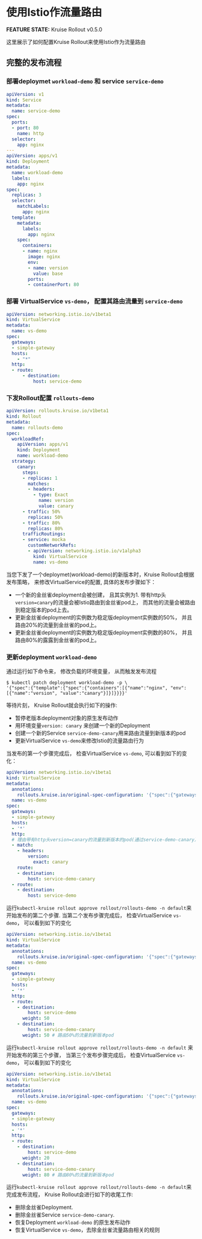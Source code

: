 # 使用Istio作流量路由

**FEATURE STATE:** Kruise Rollout v0.5.0

这里展示了如何配置Kruise Rollout来使用Istio作为流量路由

## 完整的发布流程
### 部署deploymet `workload-demo` 和 service `service-demo`
```yaml
apiVersion: v1
kind: Service
metadata:
  name: service-demo
spec:
  ports:
  - port: 80
    name: http
  selector:
    app: nginx
---
apiVersion: apps/v1
kind: Deployment
metadata:
  name: workload-demo
  labels:
    app: nginx
spec:
  replicas: 3
  selector:
    matchLabels:
      app: nginx
  template:
    metadata:
      labels:
        app: nginx
    spec:
      containers:
      - name: nginx
        image: nginx
        env:
        - name: version
          value: base
        ports:
        - containerPort: 80
```
### 部署 VirtualService `vs-demo`， 配置其路由流量到 `service-demo`
```yaml
apiVersion: networking.istio.io/v1beta1
kind: VirtualService
metadata:
  name: vs-demo
spec:
  gateways:
  - simple-gateway
  hosts:
    - "*"
  http:
  - route:
      - destination:
          host: service-demo
```
### 下发Rollout配置 `rollouts-demo`
```yaml
apiVersion: rollouts.kruise.io/v1beta1
kind: Rollout
metadata:
  name: rollouts-demo
spec:
  workloadRef:
    apiVersion: apps/v1
    kind: Deployment
    name: workload-demo
  strategy:
    canary:
      steps:
      - replicas: 1
        matches:
        - headers:
          - type: Exact
            name: version
            value: canary
      - traffic: 50%
        replicas: 50%
      - traffic: 80%
        replicas: 80%
      trafficRoutings:
      - service: mocka
        customNetworkRefs:
        - apiVersion: networking.istio.io/v1alpha3
          kind: VirtualService
          name: vs-demo
```
当您下发了一个deploymet(workload-demo)的新版本时，Kruise Rollout会根据发布策略， 来修改VirtualService的配置, 具体的发布步骤如下：

- 一个新的金丝雀deployment会被创建， 且其实例为1. 带有http头 `version=canary`的流量会被Istio路由到金丝雀pod上， 而其他的流量会被路由到稳定版本的pod上去。 
- 更新金丝雀deployment的实例数为稳定版deployment实例数的50%， 并且路由20%的流量到金丝雀的pod上。
- 更新金丝雀deployment的实例数为稳定版deployment实例数的80%， 并且路由80%的露露到金丝雀的pod上。 

### 更新deployment `workload-demo`
通过运行如下命令来， 修改负载的环境变量， 从而触发发布流程
```shell
$ kubectl patch deployment workload-demo -p \
'{"spec":{"template":{"spec":{"containers":[{"name":"nginx", "env":[{"name":"version", "value":"canary"}]}]}}}}'
```
等待片刻， Kruise Rollout就会执行如下的操作: 

- 暂停老版本deployment对象的原生发布动作
- 用环境变量`version: canary` 来创建一个新的Deployment 
- 创建一个新的Service `service-demo-canary`用来路由流量到新版本的pod
- 更新VirtualService `vs-demo`来修改Istio的流量路由行为

当发布的第一个步骤完成后， 检查VirtualService `vs-demo`, 可以看到如下的变化： 
```yaml
apiVersion: networking.istio.io/v1beta1
kind: VirtualService
metadata:
  annotations:
    rollouts.kruise.io/original-spec-configuration: '{"spec":{"gateways":["simple-gateway"],"hosts":["*"],"http":[{"route":[{"destination":{"host":"service-demo"}}]}]},"annotations":{"kubectl.kubernetes.io/last-applied-configuration":"{\"apiVersion\":\"networking.istio.io/v1beta1\",\"kind\":\"VirtualService\",\"metadata\":{\"annotations\":{},\"name\":\"vs-demo\",\"namespace\":\"default\"},\"spec\":{\"gateways\":[\"simple-gateway\"],\"hosts\":[\"*\"],\"http\":[{\"route\":[{\"destination\":{\"host\":\"service-demo\"}}]}]}}\n"}}'
  name: vs-demo
spec:
  gateways:
  - simple-gateway
  hosts:
  - '*'
  http:
  # 理由带有http头version=canary的流量到新版本的pod(通过service-demo-canary）
  - match:
    - headers:
        version:
          exact: canary
    route:
    - destination:
        host: service-demo-canary
  - route:
    - destination:
        host: service-demo

```
运行`kubectl-kruise rollout approve rollout/rollouts-demo -n default`来开始发布的第二个步骤. 当第二个发布步骤完成后， 检查VirtualService `vs-demo`， 可以看到如下的变化
```yaml
apiVersion: networking.istio.io/v1beta1
kind: VirtualService
metadata:
  annotations:
    rollouts.kruise.io/original-spec-configuration: '{"spec":{"gateways":["simple-gateway"],"hosts":["*"],"http":[{"route":[{"destination":{"host":"service-demo"}}]}]},"annotations":{"kubectl.kubernetes.io/last-applied-configuration":"{\"apiVersion\":\"networking.istio.io/v1beta1\",\"kind\":\"VirtualService\",\"metadata\":{\"annotations\":{},\"name\":\"vs-demo\",\"namespace\":\"default\"},\"spec\":{\"gateways\":[\"simple-gateway\"],\"hosts\":[\"*\"],\"http\":[{\"route\":[{\"destination\":{\"host\":\"service-demo\"}}]}]}}\n"}}'
  name: vs-demo
spec:
  gateways:
  - simple-gateway
  hosts:
  - '*'
  http:
  - route:
    - destination:
        host: service-demo
      weight: 50
    - destination:
        host: service-demo-canary
      weight: 50 # 路由50%的流量到新版本pod
```
运行`kubectl-kruise rollout approve rollout/rollouts-demo -n default` 来开始发布的第三个步骤， 当第三个发布步骤完成后， 检查VirtualService `vs-demo`， 可以看到如下的变化

```yaml
apiVersion: networking.istio.io/v1beta1
kind: VirtualService
metadata:
  annotations:
    rollouts.kruise.io/original-spec-configuration: '{"spec":{"gateways":["simple-gateway"],"hosts":["*"],"http":[{"route":[{"destination":{"host":"service-demo"}}]}]},"annotations":{"kubectl.kubernetes.io/last-applied-configuration":"{\"apiVersion\":\"networking.istio.io/v1beta1\",\"kind\":\"VirtualService\",\"metadata\":{\"annotations\":{},\"name\":\"vs-demo\",\"namespace\":\"default\"},\"spec\":{\"gateways\":[\"simple-gateway\"],\"hosts\":[\"*\"],\"http\":[{\"route\":[{\"destination\":{\"host\":\"service-demo\"}}]}]}}\n"}}'
  name: vs-demo
spec:
  gateways:
  - simple-gateway
  hosts:
  - '*'
  http:
  - route:
    - destination:
        host: service-demo
      weight: 20
    - destination:
        host: service-demo-canary
      weight: 80 # 路由80%的流量到新版本pod
```
运行`kubectl-kruise rollout approve rollout/rollouts-demo -n default`来完成发布流程， Kruise Rollout会进行如下的收尾工作:

- 删除金丝雀Deployment.
- 删除金丝雀Service `service-demo-canary`.
- 恢复Deployment `workload-demo` 的原生发布动作
- 恢复VirtualService `vs-demo`，去除金丝雀流量路由相关的规则

